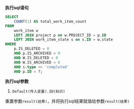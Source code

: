 <p class="panel-title"><b>执行sql语句</b></p>

```sql
SELECT
    COUNT(1) AS total_work_item_count
FROM
    work_item w 
    LEFT JOIN project p on w.PROJECT_ID = p.ID
    LEFT JOIN work_item_state s on s.ID = w.state
WHERE
    p.IS_DELETED = 0
    AND p.IS_ARCHIVED = 0
    AND W.IS_DELETED = 0
    AND W.IS_ARCHIVED = 0
    AND s.type <> 'completed'
    AND p.ID = ?;
```

<p class="panel-title"><b>执行sql参数</b></p>

1. `Default(传入变量).ID(标识)`

重置参数`result(结果)`，并将执行sql结果赋值给参数`result(结果)`
